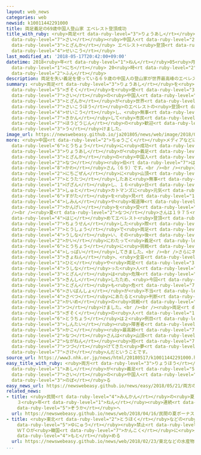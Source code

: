 ```yaml
---
layout: web_news
categories: web
newsid: k10011442291000
title: 両足義足の69歳中国人登山家 エベレスト登頂成功
title_with_ruby: <ruby>両足<rt data-ruby-level="3">りょうあし</rt></ruby><ruby>義足<rt data-ruby-level="5">ぎそく</rt></ruby>の69<ruby>歳<rt
  data-ruby-level="7">さい</rt></ruby><ruby>中国人<rt data-ruby-level="2">ちゅうごくじん</rt></ruby><ruby>登山家<rt
  data-ruby-level="3">とざんか</rt></ruby> エベレスト<ruby>登頂<rt data-ruby-level="6">とうちょう</rt></ruby><ruby>成功<rt
  data-ruby-level="4">せいこう</rt></ruby>
last_modified_at: '2018-05-17T20:42:00+09:00'
datetime: 2018<ruby>年<rt data-ruby-level="1">ねん</rt></ruby>05<ruby>月<rt data-ruby-level="1">がつ</rt></ruby>17<ruby>日<rt
  data-ruby-level="1">にち</rt></ruby> 20<ruby>時<rt data-ruby-level="2">じ</rt></ruby>42<ruby>分<rt
  data-ruby-level="2">ふん</rt></ruby>
description: 両足を失い義足を使っている６９歳の中国人の登山家が世界最高峰のエベレストの登頂に成功し、無事帰還して市民や報道陣の歓迎を受けました。
summary: <ruby>両足<rt data-ruby-level="3">りょうあし</rt></ruby>を<ruby>失<rt data-ruby-level="4">うしな</rt></ruby>い<ruby>義足<rt
  data-ruby-level="5">ぎそく</rt></ruby>を<ruby>使<rt data-ruby-level="3">つか</rt></ruby>っている６９<ruby>歳<rt
  data-ruby-level="7">さい</rt></ruby>の<ruby>中国人<rt data-ruby-level="2">ちゅうごくじん</rt></ruby>の<ruby>登山家<rt
  data-ruby-level="3">とざんか</rt></ruby>が<ruby>世界<rt data-ruby-level="3">せかい</rt></ruby><ruby>最高峰<rt
  data-ruby-level="7">さいこうほう</rt></ruby>のエベレストの<ruby>登頂<rt data-ruby-level="6">とうちょう</rt></ruby>に<ruby>成功<rt
  data-ruby-level="4">せいこう</rt></ruby>し、<ruby>無事<rt data-ruby-level="4">ぶじ</rt></ruby><ruby>帰還<rt
  data-ruby-level="7">きかん</rt></ruby>して<ruby>市民<rt data-ruby-level="4">しみん</rt></ruby>や<ruby>報道陣<rt
  data-ruby-level="7">ほうどうじん</rt></ruby>の<ruby>歓迎<rt data-ruby-level="7">かんげい</rt></ruby>を<ruby>受<rt
  data-ruby-level="3">う</rt></ruby>けました。
image_url: https://newswebeasy.github.io/ja201805/news/web/image/2018/05/17/K10011442291_1805172039_1805172042_01_02.jpg
more: <ruby>中国<rt data-ruby-level="2">ちゅうごく</rt></ruby>メディアなどによりますと、エベレスト<ruby>登頂<rt
  data-ruby-level="6">とうちょう</rt></ruby>に<ruby>成功<rt data-ruby-level="4">せいこう</rt></ruby>したのは<ruby>両足<rt
  data-ruby-level="3">りょうあし</rt></ruby>が<ruby>義足<rt data-ruby-level="5">ぎそく</rt></ruby>の<ruby>登山家<rt
  data-ruby-level="3">とざんか</rt></ruby>の<ruby>中国人<rt data-ruby-level="2">ちゅうごくじん</rt></ruby>の<ruby>夏<rt
  data-ruby-level="2">なつ</rt></ruby><ruby>伯<rt data-ruby-level="7">はく</rt></ruby><ruby>渝<rt
  data-ruby-level="8">かわ</rt></ruby>さん（６９）です。<br /><br /><ruby>夏<rt data-ruby-level="2">なつ</rt></ruby>さんは１４<ruby>日午前<rt
  data-ruby-level="2">にちごぜん</rt></ruby>に<ruby>山頂<rt data-ruby-level="6">さんちょう</rt></ruby>に<ruby>到達<rt
  data-ruby-level="7">とうたつ</rt></ruby>したあと<ruby>無事<rt data-ruby-level="4">ぶじ</rt></ruby><ruby>下山<rt
  data-ruby-level="1">げざん</rt></ruby>し、１６<ruby>日<rt data-ruby-level="1">にち</rt></ruby>、ネパールの<ruby>首都<rt
  data-ruby-level="3">しゅと</rt></ruby>カトマンズに<ruby>元気<rt data-ruby-level="2">げんき</rt></ruby>な<ruby>姿<rt
  data-ruby-level="6">すがた</rt></ruby>を<ruby>見<rt data-ruby-level="1">み</rt></ruby>せて<ruby>市民<rt
  data-ruby-level="4">しみん</rt></ruby>や<ruby>報道陣<rt data-ruby-level="7">ほうどうじん</rt></ruby>の<ruby>歓迎<rt
  data-ruby-level="7">かんげい</rt></ruby>を<ruby>受<rt data-ruby-level="3">う</rt></ruby>けました。<br
  /><br /><ruby>夏<rt data-ruby-level="2">なつ</rt></ruby>さんは１９７５<ruby>年<rt data-ruby-level="1">ねん</rt></ruby>に<ruby>初<rt
  data-ruby-level="4">はじ</rt></ruby>めてエベレスト<ruby>登頂<rt data-ruby-level="6">とうちょう</rt></ruby>に<ruby>挑戦<rt
  data-ruby-level="7">ちょうせん</rt></ruby>した<ruby>際<rt data-ruby-level="5">さい</rt></ruby>、<ruby>凍傷<rt
  data-ruby-level="7">とうしょう</rt></ruby>で<ruby>両足<rt data-ruby-level="3">りょうあし</rt></ruby>を<ruby>失<rt
  data-ruby-level="4">うしな</rt></ruby>い、その<ruby>後<rt data-ruby-level="2">ご</rt></ruby>３<ruby>回<rt
  data-ruby-level="2">かい</rt></ruby>にわたって<ruby>義足<rt data-ruby-level="5">ぎそく</rt></ruby>での<ruby>登頂<rt
  data-ruby-level="6">とうちょう</rt></ruby>に<ruby>挑戦<rt data-ruby-level="7">ちょうせん</rt></ruby>しようとしましたが、いずれも<ruby>失敗<rt
  data-ruby-level="4">しっぱい</rt></ruby>してきました。<br /><br />さらにネパール<ruby>政府<rt data-ruby-level="5">せいふ</rt></ruby>が<ruby>去年<rt
  data-ruby-level="3">きょねん</rt></ruby>、<ruby>全盲<rt data-ruby-level="7">ぜんもう</rt></ruby>の<ruby>人<rt
  data-ruby-level="1">ひと</rt></ruby>や<ruby>両足<rt data-ruby-level="3">りょうあし</rt></ruby>を<ruby>失<rt
  data-ruby-level="4">うしな</rt></ruby>った<ruby>人<rt data-ruby-level="1">ひと</rt></ruby>によるエベレスト<ruby>登山<rt
  data-ruby-level="3">とざん</rt></ruby>は<ruby>危険<rt data-ruby-level="6">きけん</rt></ruby>だとして<ruby>禁止<rt
  data-ruby-level="5">きんし</rt></ruby>したため、<ruby>今回<rt data-ruby-level="2">こんかい</rt></ruby>の<ruby>登山<rt
  data-ruby-level="3">とざん</rt></ruby>も<ruby>危<rt data-ruby-level="7">あや</rt></ruby>ぶまれましたが、<ruby>裁判所<rt
  data-ruby-level="6">さいばんしょ</rt></ruby>が<ruby>不当<rt data-ruby-level="4">ふとう</rt></ruby>な<ruby>差別<rt
  data-ruby-level="4">さべつ</rt></ruby>にあたると<ruby>判断<rt data-ruby-level="5">はんだん</rt></ruby>したことから５<ruby>回目<rt
  data-ruby-level="2">かいめ</rt></ruby>の<ruby>挑戦<rt data-ruby-level="7">ちょうせん</rt></ruby>にこぎ<ruby>着<rt
  data-ruby-level="3">つ</rt></ruby>けました。<br /><br /><ruby>両足<rt data-ruby-level="3">りょうあし</rt></ruby>が<ruby>義足<rt
  data-ruby-level="5">ぎそく</rt></ruby>の<ruby>人<rt data-ruby-level="1">ひと</rt></ruby>によるエベレスト<ruby>登頂<rt
  data-ruby-level="6">とうちょう</rt></ruby>は２<ruby>例目<rt data-ruby-level="4">れいめ</rt></ruby>で、<ruby>身体<rt
  data-ruby-level="3">しんたい</rt></ruby><ruby>障害者<rt data-ruby-level="6">しょうがいしゃ</rt></ruby>としては<ruby>過去<rt
  data-ruby-level="5">かこ</rt></ruby><ruby>最高齢<rt data-ruby-level="7">さいこうれい</rt></ruby>だということで、<ruby>夏<rt
  data-ruby-level="2">なつ</rt></ruby>さんは<ruby>山頂<rt data-ruby-level="6">さんちょう</rt></ruby>で「<ruby>長年<rt
  data-ruby-level="2">ながねん</rt></ruby><ruby>抱<rt data-ruby-level="7">だ</rt></ruby>き<ruby>続<rt
  data-ruby-level="7">つづ</rt></ruby>けてきた<ruby>夢<rt data-ruby-level="5">ゆめ</rt></ruby>をついにかなえることができた」と<ruby>叫<rt
  data-ruby-level="7">さけ</rt></ruby>んだということです。
source_url: https://www3.nhk.or.jp/news/html/20180517/k10011442291000.html
easy_title_with_ruby: <ruby>両方<rt data-ruby-level="3">りょうほう</rt></ruby>の<ruby>足<rt
  data-ruby-level="1">あし</rt></ruby>が<ruby>義足<rt data-ruby-level="5">ぎそく</rt></ruby>の６９<ruby>歳<rt
  data-ruby-level="7">さい</rt></ruby>の<ruby>中国人<rt data-ruby-level="2">ちゅうごくじん</rt></ruby>がエベレストに<ruby>登<rt
  data-ruby-level="3">のぼ</rt></ruby>る
easy_news_url: https://newswebeasy.github.io/news/easy/2018/05/21/両方の足が義足の69歳の中国人がエベレストに登る
related_news:
- title: <ruby>民間<rt data-ruby-level="4">みんかん</rt></ruby>の<ruby>夏<rt data-ruby-level="2">なつ</rt></ruby>ボーナス
    ３<ruby>年<rt data-ruby-level="1">ねん</rt></ruby><ruby>連続<rt data-ruby-level="4">れんぞく</rt></ruby>で<ruby>増加<rt
    data-ruby-level="5">ぞうか</rt></ruby>へ
  url: https://newswebeasy.github.io/news/web/2018/04/16/民間の夏ボーナス-3年連続で増加へ
- title: <ruby>東北<rt data-ruby-level="2">とうほく</rt></ruby>などの<ruby>水産物<rt data-ruby-level="4">すいさんぶつ</rt></ruby><ruby>輸入<rt
    data-ruby-level="5">ゆにゅう</rt></ruby><ruby>禁止<rt data-ruby-level="5">きんし</rt></ruby>
    ＷＴＯが<ruby>韓国<rt data-ruby-level="7">かんこく</rt></ruby>に<ruby>是正<rt data-ruby-level="7">ぜせい</rt></ruby><ruby>求<rt
    data-ruby-level="4">もと</rt></ruby>める
  url: https://newswebeasy.github.io/news/web/2018/02/23/東北などの水産物輸入禁止-WTOが韓国に是正求める
...
```

